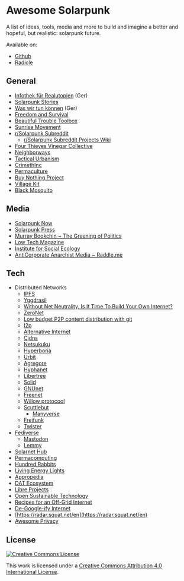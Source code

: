# Awesome Solarpunk

A list of ideas, tools, media and more to build and imagine a better and hopeful, but realistic: solarpunk future.

Available on:

* [Github](https://github.com/Julian-1-2-3-4-5/awesome-solarpunk)
* [Radicle](https://app.radicle.xyz/nodes/seed.radicle.garden/rad:z4TskBPAPW4jw4TJQVPAPK7i5a7ba)

## General

* [Infothek für Realutopien](https://realutopien.info/) (Ger)
* [Solarpunk Stories](https://www.solarpunkstories.com/)
* [Was wir tun können](https://waswirtunkoennen.jetzt/) (Ger)
* [Freedom and Survival](https://freedomsurvival.org/)
* [Beautiful Trouble Toolbox](https://beautifultrouble.org/toolbox/)
* [Sunrise Movement](https://www.sunrisemovement.org/take-action/#get-started)
* [r/Solarpunk Subreddit](https://www.reddit.com/r/solarpunk)
	* [r/Solarpunk Subreddit Projects Wiki](https://www.reddit.com/r/solarpunk/wiki/projects/?rdt=46385)
* [Four Thieves Vinegar Collective](https://fourthievesvinegar.org/)
* [Neighborways](https://www.neighborways.com/what-is-a-neighborway#:%7E:text=What%20is%20a%20Neighborway%3F,in%20%E2%80%9Clow%2Dstress%20networks%E2%80%9D)
* [Tactical Urbanism](https://tacticalurbanismguide.com/)
* [CrimethInc](https://crimethinc.com/.)
* [Permaculture](https://imgur.com/a/101-permaculture-designs-downloadable-imgur-album-aTPS8)
* [Buy Nothing Project](https://buynothingproject.org/)
* [Village Kit](https://villagekit.com/)
* [Black Mosquito](https://black-mosquito.org/)

## Media
* [Solarpunk Now](https://www.solarpunkcast.net/)
* [Solarpunk Press](https://solarpunkpress.net/)
* [Murray Bookchin ~ The Greening of Politics](https://theanarchistlibrary.org/library/murray-bookchin-the-greening-of-politics)
* [Low Tech Magazine](https://solar.lowtechmagazine.com/)
* [Institute for Social Ecology](https://social-ecology.org/wp/)
* [AntiCorporate Anarchist Media ~ Raddle.me](https://raddle.me/wiki/AntiCorporateAnarchistMedia)

## Tech

* Distributed Networks
	* [IPFS](https://ipfs.tech/#why)
	* [Yggdrasil](https://yggdrasil-network.github.io/)
	* [Without Net Neutrality, Is It Time To Build Your Own Internet?](https://www.inverse.com/science/39507-mesh-networks-net-neutrality-fcc)
	* [ZeroNet](https://zeronet.io/)
	* [Low budget P2P content distribution with git](https://portal.mozz.us/gemini/zaibatsu.circumlunar.space/~solderpunk/gemlog/low-budget-p2p-content-distribution-with-git.gmi)
	* [I2p](https://geti2p.net/en/)
	* [Alternative Internet](https://redecentralize.github.io/alternative-internet/)
	* [Cjdns](https://github.com/cjdelisle/cjdns)
	* [Netsukuku](https://netsukuku.freaknet.org/)
	* [Hyperboria](https://hyperboria.net/)
	* [Urbit](https://urbit.org/)
	* [Agregore](https://agregore.mauve.moe/)
	* [Hyphanet](https://www.hyphanet.org/)
	* [Libertree](http://libertreeproject.org/)
	* [Solid](https://solidproject.org/)
	* [GNUnet](https://www.gnunet.org/en/)
	* [Freenet](https://freenet.org/faq/#faq-0)
	* [Willow protocool](https://willowprotocol.org/#willow)
	* [Scuttlebut](https://scuttlebutt.nz/docs/introduction/)
		* [Manyverse](https://www.manyver.se/)
	* [Freifunk](https://freifunk.net/)
	* [Twister](http://twister.net.co/)
* [Fediverse](https://www.fediverse.to/)
	* [Mastodon](https://joinmastodon.org/)
	* [Lemmy](https://join-lemmy.org/)
* [Solarnet Hub](https://solarnethub.com/)
* [Permacomputing](https://permacomputing.net/)
* [Hundred Rabbits](https://100r.co/site/home.html)
* [Living Energy Lights](https://livingenergylights.com/)
* [Appropedia](https://www.appropedia.org/Welcome_to_Appropedia)
* [DAT Ecosystem](https://dat-ecosystem.org/)
* [Libre Projects](https://libreprojects.net/#favs=wikipedia,joindiaspora-com,nextcloud,openstreetmap,jamendo,plos)
* [Open Sustainable Technology](https://github.com/protontypes/open-sustainable-technology)
* [Recipes for an Off-Grid Internet](https://anarchosolarpunk.substack.com/p/offgridinternet)
* [De-Google-ify Internet](https://degooglisons-internet.org/en/)
* [https://radar.squat.net/en](https://radar.squat.net/en)
* [Awesome Privacy](https://github.com/pluja/awesome-privacy)



## License


[![Creative Commons License](http://i.creativecommons.org/l/by/4.0/88x31.png)](https://creativecommons.org/licenses/by/4.0/)

This work is licensed under a [Creative Commons Attribution 4.0 International License](http://creativecommons.org/licenses/by/4.0/).
